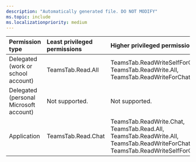 ```yaml
---
description: "Automatically generated file. DO NOT MODIFY"
ms.topic: include
ms.localizationpriority: medium
---
```


|Permission type|Least privileged permissions|Higher privileged permissions|
|:---|:---|:---|
|Delegated (work or school account)|TeamsTab.Read.All|TeamsTab.ReadWriteSelfForChat, TeamsTab.ReadWrite.All, TeamsTab.ReadWriteForChat|
|Delegated (personal Microsoft account)|Not supported.|Not supported.|
|Application|TeamsTab.Read.Chat|TeamsTab.ReadWrite.Chat, TeamsTab.Read.All, TeamsTab.ReadWrite.All, TeamsTab.ReadWriteForChat.All, TeamsTab.ReadWriteSelfForChat.All|

